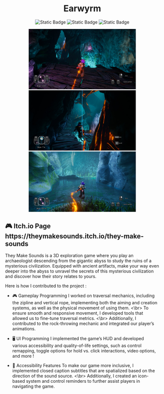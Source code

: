 <h1 align="center">  Earwyrm </h1>

<p align="center">
<img alt="Static Badge" height="20" src="https://img.shields.io/badge/Unreal%20Engine-%23313131.svg?logo=unrealengine&logoColor=white">
<img alt="Static Badge" height="20" src="https://camo.githubusercontent.com/bcde4cc6f83d01fe3cd40fa8ef49342a169fc688b027ab0fd730cef60b8eb5b0/68747470733a2f2f696d672e736869656c64732e696f2f62616467652f4d616465253230696e253230432532422532422d3264366562333f7374796c653d666c61742d737175617265266c6f676f3d63253242253242">
<img alt="Static Badge" src="https://img.shields.io/badge/CNAM_ENJMIN-ea0000?style=flat-square">
</p>


<p align="center">
  <img src="screenshots/TMS1.jpg" width="350" title="In game screenshot">
  <img src="screenshots/TMS2.jpg" width="350" title="In game screenshot">
  <img src="screenshots/TMS3.jpg" width="350" title="In game screenshot">
</p>


<p>

<h2> 🎮 Itch.io Page https://theymakesounds.itch.io/they-make-sounds  </h2>

They Make Sounds is a 3D exploration game where you play an archaeologist descending from the gigantic abyss to study the ruins of a mysterious civilization. 
Equipped with ancient artifacts, make your way even deeper into the abyss to unravel the secrets of this mysterious civilization and discover how their story relates to yours.
  
Here is how I contributed to the project :

- 🎮 Gameplay Programming
I worked on traversal mechanics, including the zipline and vertical rope, implementing both the aiming and creation systems, as well as the physical movement of using them. <\br>
To ensure smooth and responsive movement, I developed tools that allowed us to fine-tune traversal metrics. <\br>
Additionally, I contributed to the rock-throwing mechanic and integrated our player’s animations.

- 🖥️ UI Programming
I implemented the game’s HUD and developed various accessibility and quality-of-life settings, such as control remapping, toggle options for hold vs. click interactions, video options, and more !

- 🦻 Accessibility Features
To make our game more inclusive, I implemented closed caption subtitles that are spatialized based on the direction of the sound source. <\br>
Additionally, I created an icon-based system and control reminders to further assist players in navigating the game.

  
</p>
